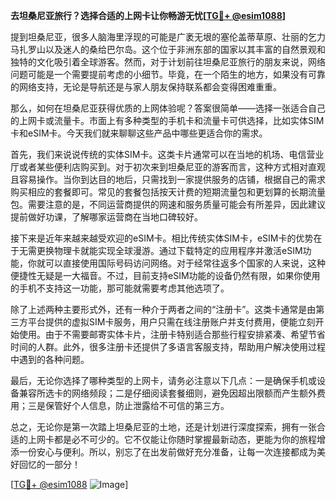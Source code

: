 **去坦桑尼亚旅行？选择合适的上网卡让你畅游无忧[[TG💪+ @esim1088](https://t.me/s/esim1088)]**

提到坦桑尼亚，很多人脑海里浮现的可能是广袤无垠的塞伦盖蒂草原、壮丽的乞力马扎罗山以及迷人的桑给巴尔岛。这个位于非洲东部的国家以其丰富的自然景观和独特的文化吸引着全球游客。然而，对于计划前往坦桑尼亚旅行的朋友来说，网络问题可能是一个需要提前考虑的小细节。毕竟，在一个陌生的地方，如果没有可靠的网络支持，无论是导航还是与家人朋友保持联系都会变得困难重重。

那么，如何在坦桑尼亚获得优质的上网体验呢？答案很简单——选择一张适合自己的上网卡或流量卡。市面上有多种类型的手机卡和流量卡可供选择，比如实体SIM卡和eSIM卡。今天我们就来聊聊这些产品中哪些更适合你的需求。

首先，我们来说说传统的实体SIM卡。这类卡片通常可以在当地的机场、电信营业厅或者某些便利店购买到。对于初次来到坦桑尼亚的游客而言，这种方式相对直观且容易操作。当你到达目的地后，只需找到一家提供服务的店铺，根据自己的需求购买相应的套餐即可。常见的套餐包括按天计费的短期流量包和更划算的长期流量包。需要注意的是，不同运营商提供的网速和服务质量可能会有所差异，因此建议提前做好功课，了解哪家运营商在当地口碑较好。

接下来是近年来越来越受欢迎的eSIM卡。相比传统实体SIM卡，eSIM卡的优势在于无需更换物理卡就能实现全球漫游。通过下载特定的应用程序并激活eSIM功能，你就可以直接使用国际号码访问网络。对于经常往返多个国家的人来说，这种便捷性无疑是一大福音。不过，目前支持eSIM功能的设备仍然有限，如果你使用的手机不支持这一功能，那可能就需要考虑其他选项了。

除了上述两种主要形式外，还有一种介于两者之间的“注册卡”。这类卡通常是由第三方平台提供的虚拟SIM卡服务，用户只需在线注册账户并支付费用，便能立刻开始使用。由于不需要邮寄实体卡片，注册卡特别适合那些行程安排紧凑、希望节省时间的人群。此外，很多注册卡还提供了多语言客服支持，帮助用户解决使用过程中遇到的各种问题。

最后，无论你选择了哪种类型的上网卡，请务必注意以下几点：一是确保手机或设备兼容所选卡的网络频段；二是仔细阅读套餐细则，避免因超出限额而产生额外费用；三是保管好个人信息，防止泄露给不可信的第三方。

总之，无论你是第一次踏上坦桑尼亚的土地，还是计划进行深度探索，拥有一张合适的上网卡都是必不可少的。它不仅能让你随时掌握最新动态，更能为你的旅程增添一份安心与便利。所以，别忘了在出发前做好充分准备，让每一次连接都成为美好回忆的一部分！

[[TG💪+ @esim1088](https://t.me/s/esim1088) ![Image](https://i.postimg.cc/4NQfJmqS/Snipaste-2025-05-13-00-14-12.png)]